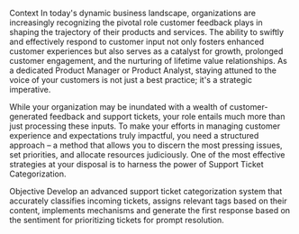 Context
In today's dynamic business landscape, organizations are increasingly recognizing the pivotal role customer feedback plays in shaping the trajectory of their products and services. The ability to swiftly and effectively respond to customer input not only fosters enhanced customer experiences but also serves as a catalyst for growth, prolonged customer engagement, and the nurturing of lifetime value relationships. As a dedicated Product Manager or Product Analyst, staying attuned to the voice of your customers is not just a best practice; it's a strategic imperative.

While your organization may be inundated with a wealth of customer-generated feedback and support tickets, your role entails much more than just processing these inputs. To make your efforts in managing customer experience and expectations truly impactful, you need a structured approach – a method that allows you to discern the most pressing issues, set priorities, and allocate resources judiciously. One of the most effective strategies at your disposal is to harness the power of Support Ticket Categorization.

Objective
Develop an advanced support ticket categorization system that accurately classifies incoming tickets, assigns relevant tags based on their content, implements mechanisms and generate the first response based on the sentiment for prioritizing tickets for prompt resolution.
